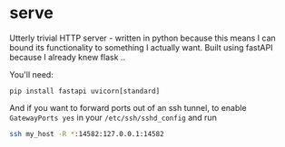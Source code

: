 # serve

Utterly trivial HTTP server - written in python because this means I can bound its functionality to something I actually want.
Built using fastAPI because I already knew flask ..

You'll need:

```
pip install fastapi uvicorn[standard]
```

And if you want to forward ports out of an ssh tunnel, to enable `GatewayPorts yes` in your `/etc/ssh/sshd_config` and run


```sh
ssh my_host -R *:14582:127.0.0.1:14582
```
